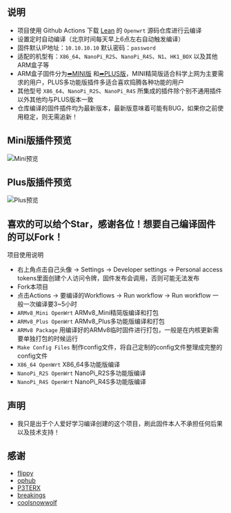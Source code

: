 ## 说明

- 项目使用 Github Actions 下载 [Lean](https://github.com/coolsnowwolf/lede) 的 `Openwrt` 源码仓库进行云编译
- 设置定时自动编译（北京时间每天早上6点左右自动触发编译）
- 固件默认IP地址：`10.10.10.10` 默认密码：`password`
- 适配的机型有：`X86_64`、`NanoPi_R2S`、`NanoPi_R4S`、`N1`、`HK1_BOX` 以及其他ARM盒子等
- ARM盒子固件分为[➦MINI版](https://github.com/haiibo/OpenWrt/releases/tag/ARMv8_MINI) 和[➦PLUS版](https://github.com/haiibo/OpenWrt/releases/tag/ARMv8_PLUS)，MINI精简版适合科学上网为主要需求的用户，PLUS多功能版插件多适合喜欢捣腾各种功能的用户
- 其他型号 `X86_64`、`NanoPi_R2S`、`NanoPi_R4S` 所集成的插件除个别不通用插件以外其他均与PLUS版本一致
- 仓库编译的固件插件均为最新版本，最新版意味着可能有BUG，如果你之前使用稳定，则无需追新！

## Mini版插件预览
 ![Mini预览](https://github.com/haiibo/OpenWrt/blob/main/imgs/mini.jpg)
 
## Plus版插件预览
 ![Plus预览](https://github.com/haiibo/OpenWrt/blob/main/imgs/plus.jpg)

## 喜欢的可以给个Star，感谢各位！想要自己编译固件的可以Fork！
项目使用说明
- 右上角点击自己头像 → Settings → Developer settings → Personal access tokens里面创建个人访问令牌，固件发布会调用，否则可能无法发布
- Fork本项目
- 点击Actions → 要编译的Workflows → Run workflow → Run workflow 一般一次编译要3~5小时
- `ARMv8_Mini OpenWrt` ARMv8_Mini精简版编译和打包
- `ARMv8_Plus OpenWrt` ARMv8_Plus多功能版编译和打包
- `ARMv8 Package` 用编译好的ARMv8临时固件进行打包，一般是在内核更新需要单独打包的时候运行
- `Make Config Files` 制作config文件，将自己定制的config文件整理成完整的config文件
- `X86_64 OpenWrt` X86_64多功能版编译
- `NanoPi_R2S OpenWrt` NanoPi_R2S多功能版编译
- `NanoPi_R4S OpenWrt` NanoPi_R4S多功能版编译

## 声明
- 我只是出于个人爱好学习编译创建的这个项目，刷此固件本人不承担任何后果以及技术支持！

## 感谢

- [flippy](https://github.com/unifreq/openwrt_packit)
- [ophub](https://github.com/ophub/op)
- [P3TERX](https://github.com/P3TERX/Actions-OpenWrt)
- [breakings](https://github.com/breakings/OpenWrt)
- [coolsnowwolf](https://github.com/coolsnowwolf/lede)
